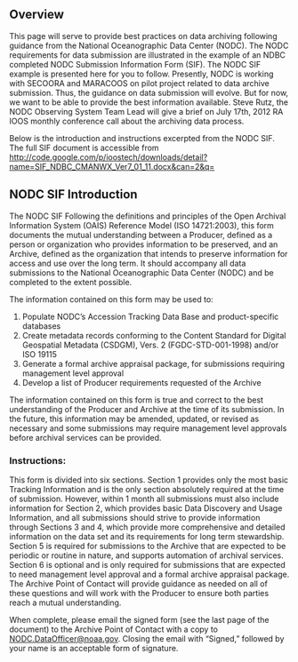 ## Overview ##

This page will serve to provide best practices on data archiving following guidance from the National Oceanographic Data Center (NODC). The NODC requirements for data submission are illustrated in the example of an NDBC completed NODC Submission Information Form (SIF). The NODC SIF example is presented here for you to follow. Presently, NODC is working with SECOORA and MARACOOS on pilot project related to data archive submission. Thus, the guidance on data submission will evolve.  But for now, we want to be able to provide the best information available.  Steve Rutz, the NODC Observing System Team Lead will give a brief on July 17th, 2012 RA IOOS monthly conference call about the archiving data process.

Below is the introduction and instructions excerpted from the NODC SIF.  The full SIF document is accessible from http://code.google.com/p/ioostech/downloads/detail?name=SIF_NDBC_CMANWX_Ver7_01_11.docx&can=2&q=


## NODC SIF Introduction ##

The NODC SIF Following the definitions and principles of the Open Archival Information System (OAIS) Reference Model (ISO 14721:2003), this form documents the mutual understanding between a Producer, defined as a person or organization who provides information to be preserved, and an Archive, defined as the organization that intends to preserve information for access and use over the long term.  It should accompany all data submissions to the National Oceanographic Data Center (NODC) and be completed to the extent possible.

The information contained on this form may be used to:

1.  Populate NODC’s Accession Tracking Data Base and product-specific databases
2.  Create metadata records conforming to the Content Standard for Digital Geospatial Metadata (CSDGM), Vers. 2 (FGDC-STD-001-1998) and/or ISO 19115
3.  Generate a formal archive appraisal package, for submissions requiring management level approval
4.  Develop a list of Producer requirements requested of the Archive

The information contained on this form is true and correct to the best understanding of the Producer and Archive at the time of its submission. In the future, this information may be amended, updated, or revised as necessary and some submissions may require management level approvals before archival services can be provided.

### Instructions: ###

This form is divided into six sections.  Section 1 provides only the most basic Tracking Information and is the only section absolutely required at the time of submission.  However, within 1 month all submissions must also include information for Section 2, which provides basic Data Discovery and Usage Information, and all submissions should strive to provide information through Sections 3 and 4, which provide more comprehensive and detailed information on the data set and its requirements for long term stewardship.  Section 5 is required for submissions to the Archive that are expected to be periodic or routine in nature, and supports automation of archival services.  Section 6 is optional and is only required for submissions that are expected to need management level approval and a formal archive appraisal package.  The Archive Point of Contact will provide guidance as needed on all of these questions and will work with the Producer to ensure both parties reach a mutual understanding.

When complete, please email the signed form (see the last page of the document) to the Archive Point of Contact with a copy to NODC.DataOfficer@noaa.gov.  Closing the email with “Signed,” followed by your name is an acceptable form of signature.